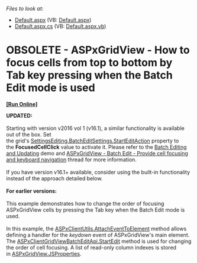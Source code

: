 <!-- default file list -->
*Files to look at*:

* [Default.aspx](./CS/Default.aspx) (VB: [Default.aspx](./VB/Default.aspx))
* [Default.aspx.cs](./CS/Default.aspx.cs) (VB: [Default.aspx.vb](./VB/Default.aspx.vb))
<!-- default file list end -->
# OBSOLETE - ASPxGridView - How to focus cells from top to bottom by Tab key pressing when the Batch Edit mode is used
<!-- run online -->
**[[Run Online]](https://codecentral.devexpress.com/t283073)**
<!-- run online end -->


<p><strong>UPDATED:</strong><br><br>Starting with version v2016 vol 1 (v16.1), a similar functionality is available out of the box. Set the grid's <a href="http://help.devexpress.com/#AspNet/DevExpressWebGridBatchEditSettings_StartEditActiontopic">SettingsEditing.BatchEditSettings.StartEditAction</a> property to the <strong>FocusedCellClick</strong> value to activate it. Please refer to the <a href="http://demos.devexpress.com/ASPxGridViewDemos/GridEditing/BatchEditing.aspx">Batch Editing and Updating</a> demo and <a href="https://www.devexpress.com/Support/Center/p/T363560">ASPxGridView - Batch Edit - Provide cell focusing and keyboard navigation</a> thread for more information.<br><br>If you have version v16.1+ available, consider using the built-in functionality instead of the approach detailed below.<br><br><strong>For earlier versions: </strong><br><br>This example demonstrates how to change the order of focusing ASPxGridView cells by pressing the Tab key when the Batch Edit mode is used.<br><br>In this example, the <a href="https://documentation.devexpress.com/#AspNet/DevExpressWebScriptsASPxClientUtils_AttachEventToElementtopic">ASPxClientUtils.AttachEventToElement</a> method allows defining a handler for the <em>keydown</em> event of ASPxGridView's main element. The <a href="https://documentation.devexpress.com/#AspNet/DevExpressWebScriptsASPxClientGridViewBatchEditApi_StartEdittopic">ASPxClientGridViewBatchEditApi.StartEdit</a> method is used for changing the order of cell focusing. A list of read-only column indexes is stored in <a href="https://documentation.devexpress.com/#AspNet/DevExpressWebASPxGridView_JSPropertiestopic">ASPxGridView.JSProperties</a>.</p>

<br/>


